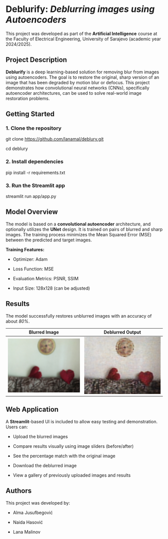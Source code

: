 
# Deblurify: *Deblurring images using Autoencoders*

This project was developed as part of the **Artificial Intelligence** course at the Faculty of Electrical Engineering, University of Sarajevo (academic year 2024/2025).


## Project Description

**Deblurify** is a deep learning-based solution for removing blur from images using autoencoders. The goal is to restore the original, sharp version of an image that has been degraded by motion blur or defocus. This project demonstrates how convolutional neural networks (CNNs), specifically autoencoder architectures, can be used to solve real-world image restoration problems.
## Getting Started

### 1. Clone the repository

git clone https://github.com/lanamal/deblury.git

cd deblury

### 2. Install dependencies

pip install -r requirements.txt

### 3. Run the Streamlit app

streamlit run app/app.py

## Model Overview

The model is based on a **convolutional autoencoder** architecture, and optionally utilizes the **UNet** design. It is trained on pairs of blurred and sharp images. The training process minimizes the Mean Squared Error (MSE) between the predicted and target images.

**Training Features:**

- Optimizer: Adam

- Loss Function: MSE

- Evaluation Metrics: PSNR, SSIM

- Input Size: 128x128 (can be adjusted)
## Results

The model successfully restores unblurred images with an accuracy of about *80%*.

| Blurred Image         | Deblurred Output        |
| --------------------- | ---------------------- |
| ![Blurred](temp/104_IPHONE-SE_F.jpg)        | ![Deblurred](temp/deblurred.png)          |


## Web Application

A **Streamlit**-based UI is included to allow easy testing and demonstration. Users can:

- Upload the blurred images

- Compare results visually using image sliders (before/after)

- See the percentage match with the original image

- Download the deblurred image

- View a gallery of previously uploaded images and results
## Authors

This project was developed by:

- Alma Jusufbegović

- Naida Hasović

- Lana Malinov
